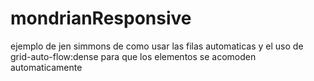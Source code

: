 # mondrianResponsive
ejemplo de jen simmons de como usar las filas automaticas  y el uso de grid-auto-flow:dense para que los elementos se acomoden automaticamente
